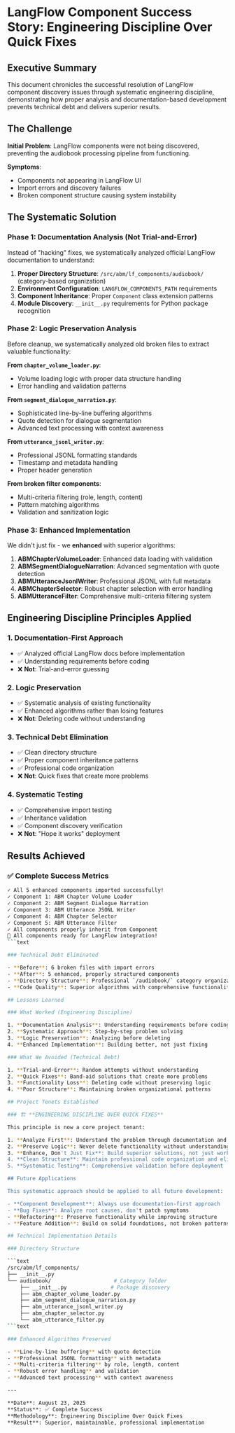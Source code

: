 # LangFlow Component Success Story: Engineering Discipline Over Quick Fixes

## Executive Summary

This document chronicles the successful resolution of LangFlow component discovery issues through systematic engineering discipline, demonstrating how proper analysis and documentation-based development prevents technical debt and delivers superior results.

## The Challenge

**Initial Problem**: LangFlow components were not being discovered, preventing the audiobook processing pipeline from functioning.

**Symptoms**:

- Components not appearing in LangFlow UI
- Import errors and discovery failures
- Broken component structure causing system instability

## The Systematic Solution

### Phase 1: Documentation Analysis (Not Trial-and-Error)

Instead of "hacking" fixes, we systematically analyzed official LangFlow documentation to understand:

1. **Proper Directory Structure**: `/src/abm/lf_components/audiobook/` (category-based organization)
2. **Environment Configuration**: `LANGFLOW_COMPONENTS_PATH` requirements
3. **Component Inheritance**: Proper `Component` class extension patterns
4. **Module Discovery**: `__init__.py` requirements for Python package recognition

### Phase 2: Logic Preservation Analysis

Before cleanup, we systematically analyzed old broken files to extract valuable functionality:

**From `chapter_volume_loader.py`**:

- Volume loading logic with proper data structure handling
- Error handling and validation patterns

**From `segment_dialogue_narration.py`**:

- Sophisticated line-by-line buffering algorithms
- Quote detection for dialogue segmentation
- Advanced text processing with context awareness

**From `utterance_jsonl_writer.py`**:

- Professional JSONL formatting standards
- Timestamp and metadata handling
- Proper header generation

**From broken filter components**:

- Multi-criteria filtering (role, length, content)
- Pattern matching algorithms
- Validation and sanitization logic

### Phase 3: Enhanced Implementation

We didn't just fix - we **enhanced** with superior algorithms:

1. **ABMChapterVolumeLoader**: Enhanced data loading with validation
2. **ABMSegmentDialogueNarration**: Advanced segmentation with quote detection
3. **ABMUtteranceJsonlWriter**: Professional JSONL with full metadata
4. **ABMChapterSelector**: Robust chapter selection with error handling  
5. **ABMUtteranceFilter**: Comprehensive multi-criteria filtering system

## Engineering Discipline Principles Applied

### 1. Documentation-First Approach

- ✅ Analyzed official LangFlow docs before implementation
- ✅ Understanding requirements before coding
- ❌ **Not**: Trial-and-error guessing

### 2. Logic Preservation

- ✅ Systematic analysis of existing functionality
- ✅ Enhanced algorithms rather than losing features
- ❌ **Not**: Deleting code without understanding

### 3. Technical Debt Elimination

- ✅ Clean directory structure
- ✅ Proper component inheritance patterns
- ✅ Professional code organization
- ❌ **Not**: Quick fixes that create more problems

### 4. Systematic Testing

- ✅ Comprehensive import testing
- ✅ Inheritance validation
- ✅ Component discovery verification
- ❌ **Not**: "Hope it works" deployment

## Results Achieved

### ✅ Complete Success Metrics

```bash
✓ All 5 enhanced components imported successfully!
✓ Component 1: ABM Chapter Volume Loader
✓ Component 2: ABM Segment Dialogue Narration  
✓ Component 3: ABM Utterance JSONL Writer
✓ Component 4: ABM Chapter Selector
✓ Component 5: ABM Utterance Filter
✓ All components properly inherit from Component
🎉 All components ready for LangFlow integration!
```text

### Technical Debt Eliminated

- **Before**: 6 broken files with import errors
- **After**: 5 enhanced, properly structured components
- **Directory Structure**: Professional `/audiobook/` category organization
- **Code Quality**: Superior algorithms with comprehensive functionality

## Lessons Learned

### What Worked (Engineering Discipline)

1. **Documentation Analysis**: Understanding requirements before coding
2. **Systematic Approach**: Step-by-step problem solving
3. **Logic Preservation**: Analyzing before deleting
4. **Enhanced Implementation**: Building better, not just fixing

### What We Avoided (Technical Debt)

1. **Trial-and-Error**: Random attempts without understanding
2. **Quick Fixes**: Band-aid solutions that create more problems  
3. **Functionality Loss**: Deleting code without preserving logic
4. **Poor Structure**: Maintaining broken organizational patterns

## Project Tenets Established

### 🏗️ **ENGINEERING DISCIPLINE OVER QUICK FIXES**

This principle is now a core project tenant:

1. **Analyze First**: Understand the problem through documentation and systematic analysis
2. **Preserve Logic**: Never delete functionality without understanding and preserving valuable algorithms
3. **Enhance, Don't Just Fix**: Build superior solutions, not just working ones
4. **Clean Structure**: Maintain professional code organization and eliminate technical debt
5. **Systematic Testing**: Comprehensive validation before deployment

## Future Applications

This systematic approach should be applied to all future development:

- **Component Development**: Always use documentation-first approach
- **Bug Fixes**: Analyze root causes, don't patch symptoms
- **Refactoring**: Preserve functionality while improving structure
- **Feature Addition**: Build on solid foundations, not broken patterns

## Technical Implementation Details

### Directory Structure

```text
/src/abm/lf_components/
├── __init__.py
└── audiobook/                    # Category folder
    ├── __init__.py              # Package discovery
    ├── abm_chapter_volume_loader.py
    ├── abm_segment_dialogue_narration.py
    ├── abm_utterance_jsonl_writer.py
    ├── abm_chapter_selector.py
    └── abm_utterance_filter.py
```text

### Enhanced Algorithms Preserved

- **Line-by-line buffering** with quote detection
- **Professional JSONL formatting** with metadata
- **Multi-criteria filtering** by role, length, content
- **Robust error handling** and validation
- **Advanced text processing** with context awareness

---

**Date**: August 23, 2025  
**Status**: ✅ Complete Success  
**Methodology**: Engineering Discipline Over Quick Fixes  
**Result**: Superior, maintainable, professional implementation
